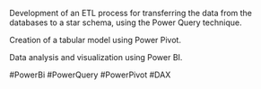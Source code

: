 

Development of an ETL process for transferring the data from the databases to a star schema, using the Power Query technique.

Creation of a tabular model using Power Pivot.

Data analysis and visualization using Power BI.

#PowerBi 
#PowerQuery
#PowerPivot
#DAX





